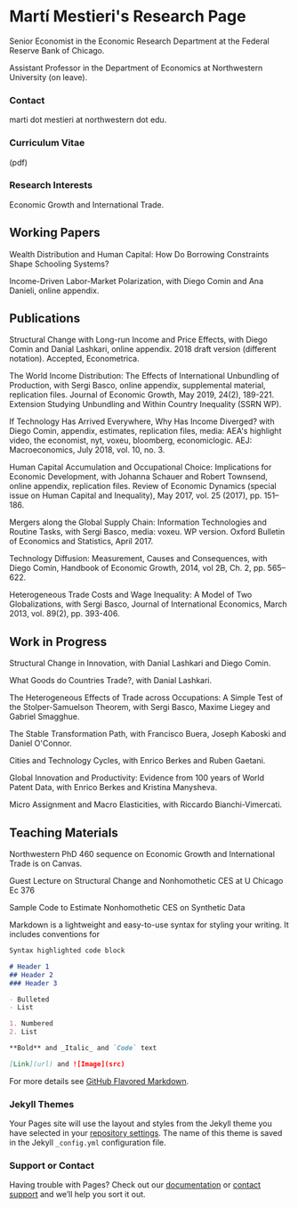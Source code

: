 # Martí Mestieri's Research Page

Senior Economist in the Economic Research Department at the Federal Reserve Bank of Chicago.

Assistant Professor in the Department of Economics at Northwestern University (on leave).


### Contact
marti dot mestieri at northwestern dot edu.

### Curriculum Vitae 
(pdf)

### Research Interests
Economic Growth and International Trade. 
                                                                                 

## Working Papers

Wealth Distribution and Human Capital: How Do Borrowing Constraints Shape Schooling Systems?

Income-Driven Labor-Market Polarization, with Diego Comin and Ana Danieli, online appendix.


## Publications

Structural Change with Long-run Income and Price Effects, with Diego Comin and Danial Lashkari, online appendix. 2018 draft version (different notation). Accepted, Econometrica.

The World Income Distribution: The Effects of International Unbundling of Production, with Sergi Basco, online appendix, supplemental material, replication files.  Journal of Economic Growth, May 2019, 24(2), 189-221.
       Extension Studying Unbundling and Within Country Inequality (SSRN WP).

If Technology Has Arrived Everywhere, Why Has Income Diverged? with Diego Comin, appendix, estimates, replication files, media:  AEA's highlight video,  the economist, nyt, voxeu, bloomberg, economiclogic. AEJ: Macroeconomics, July 2018, vol. 10, no. 3.

Human Capital Accumulation and Occupational Choice: Implications for Economic Development, with Johanna Schauer and Robert Townsend, online appendix, replication files. Review of Economic Dynamics (special issue on Human Capital and Inequality), May 2017, vol. 25 (2017), pp. 151–186.

Mergers along the Global Supply Chain: Information Technologies and Routine Tasks, with Sergi Basco, media: voxeu. WP version. Oxford Bulletin of Economics and Statistics, April 2017. 

Technology Diffusion: Measurement, Causes and Consequences, with Diego Comin, Handbook of Economic Growth, 2014, vol 2B, Ch. 2,  pp. 565–622.

Heterogeneous Trade Costs and Wage Inequality: A Model of Two Globalizations, with Sergi Basco, Journal of International Economics, March 2013, vol. 89(2), pp. 393-406.


## Work in Progress

Structural Change in Innovation, with Danial Lashkari and Diego Comin.

What Goods do Countries Trade?, with Danial Lashkari.

The Heterogeneous Effects of Trade across Occupations: A Simple Test of the Stolper-Samuelson Theorem, with Sergi Basco, Maxime Liegey and Gabriel Smagghue.

The Stable Transformation Path, with Francisco Buera, Joseph Kaboski and Daniel O'Connor.

Cities and Technology Cycles, with Enrico Berkes and Ruben Gaetani.

Global Innovation and Productivity: Evidence from 100 years of World Patent Data, with Enrico Berkes and Kristina Manysheva.

Micro Assignment and Macro Elasticities, with Riccardo Bianchi-Vimercati.


## Teaching Materials

Northwestern PhD 460 sequence on Economic Growth and International Trade is on Canvas.

Guest Lecture on Structural Change and Nonhomothetic CES at U Chicago Ec 376

Sample Code to Estimate Nonhomothetic CES on Synthetic Data

Markdown is a lightweight and easy-to-use syntax for styling your writing. It includes conventions for

```markdown
Syntax highlighted code block

# Header 1
## Header 2
### Header 3

- Bulleted
- List

1. Numbered
2. List

**Bold** and _Italic_ and `Code` text

[Link](url) and ![Image](src)
```

For more details see [GitHub Flavored Markdown](https://guides.github.com/features/mastering-markdown/).

### Jekyll Themes

Your Pages site will use the layout and styles from the Jekyll theme you have selected in your [repository settings](https://github.com/mestieri/mestieri.github.io/settings). The name of this theme is saved in the Jekyll `_config.yml` configuration file.

### Support or Contact

Having trouble with Pages? Check out our [documentation](https://docs.github.com/categories/github-pages-basics/) or [contact support](https://github.com/contact) and we’ll help you sort it out.
